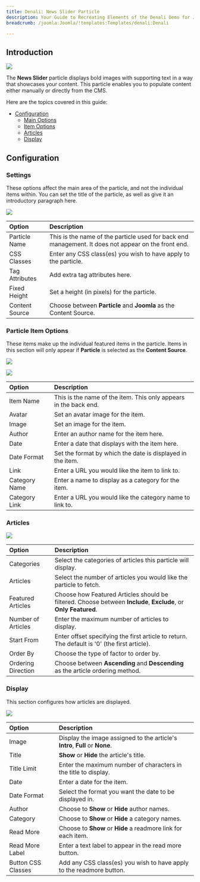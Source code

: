 ```yaml
---
title: Denali: News Slider Particle
description: Your Guide to Recreating Elements of the Denali Demo for Joomla
breadcrumb: /joomla:Joomla/!templates:Templates/denali:Denali

---
```


## Introduction

![](assets/particle_newsslider1.jpeg)

The **News Slider** particle displays bold images with supporting text in a way that showcases your content. This particle enables you to populate content either manually or directly from the CMS.

Here are the topics covered in this guide:

* [Configuration](#configuration)
    - [Main Options](#settings)
    - [Item Options](#particle-item-options)
    - [Articles](#articles)
    - [Display](#display)

## Configuration

### Settings 

These options affect the main area of the particle, and not the individual items within. You can set the title of the particle, as well as give it an introductory paragraph here.

![](assets/particle_newsslider2.jpeg)

| Option         | Description                                                                                         |
| :-----         | :-----                                                                                              |
| Particle Name  | This is the name of the particle used for back end management. It does not appear on the front end. |
| CSS Classes    | Enter any CSS class(es) you wish to have apply to the particle.                                     |
| Tag Attributes | Add extra tag attributes here.                                                                      |
| Fixed Height   | Set a height (in pixels) for the particle.                                                          |
| Content Source | Choose between **Particle** and **Joomla** as the Content Source.                                   |

### Particle Item Options

These items make up the individual featured items in the particle. Items in this section will only appear if **Particle** is selected as the **Content Source**.

![](assets/particle_newsslider3.jpeg)

![](assets/particle_newsslider4.jpeg)

| Option        | Description                                                      |
| :-----        | :-----                                                           |
| Item Name     | This is the name of the item. This only appears in the back end. |
| Avatar        | Set an avatar image for the item.                                |
| Image         | Set an image for the item.                                       |
| Author        | Enter an author name for the item here.                          |
| Date          | Enter a date that displays with the item here.                   |
| Date Format   | Set the format by which the date is displayed in the item.       |
| Link          | Enter a URL you would like the item to link to.                  |
| Category Name | Enter a name to display as a category for the item.              |
| Category Link | Enter a URL you would like the category name to link to.         |

### Articles

![](assets/particle_newsslider5.jpeg)

| Option             | Description                                                                                                     |
| :-----             | :-----                                                                                                          |
| Categories         | Select the categories of articles this particle will display.                                                   |
| Articles           | Select the number of articles you would like the particle to fetch.                                             |
| Featured Articles  | Choose how Featured Articles should be filtered. Choose between **Include**, **Exclude**, or **Only Featured**. |
| Number of Articles | Enter the maximum number of articles to display.                                                                |
| Start From         | Enter offset specifying the first article to return. The default is '0' (the first article).                    |
| Order By           | Choose the type of factor to order by.                                                                          |
| Ordering Direction | Choose between **Ascending** and **Descending** as the article ordering method.                                 |

### Display

This section configures how articles are displayed.

![](assets/particle_newsslider6.jpeg)

| Option             | Description                                                                  |
| :-----             | :-----                                                                       |
| Image              | Display the image assigned to the article's **Intro**, **Full** or **None**. |
| Title              | **Show** or **Hide** the article's title.                                    |
| Title Limit        | Enter the maximum number of characters in the title to display.              |
| Date               | Enter a date for the item.                                                   |
| Date Format        | Select the format you want the date to be displayed in.                      |
| Author             | Choose to **Show** or **Hide** author names.                                 |
| Category           | Choose to **Show** or **Hide** a category names.                             |
| Read More          | Choose to **Show** or **Hide** a readmore link for each item.                |
| Read More Label    | Enter a text label to appear in the read more button.                        |
| Button CSS Classes | Add any CSS class(es) you wish to have apply to the readmore button.         |